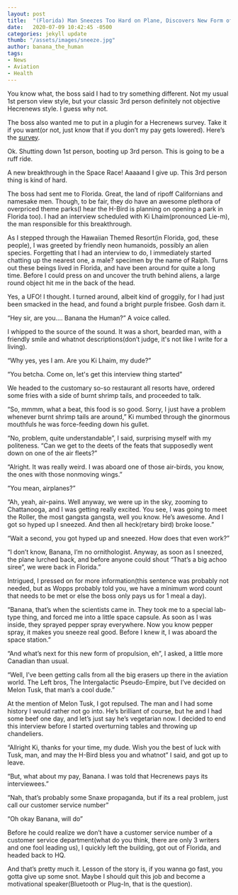 ```yaml
---
layout: post
title:  "(Florida) Man Sneezes Too Hard on Plane, Discovers New Form of Propulsion"
date:   2020-07-09 10:42:45 -0500
categories: jekyll update
thumb: "/assets/images/sneeze.jpg"
author: banana_the_human
tags:
- News
- Aviation
- Health
---
```

You know what, the boss said I had to try something different. Not my usual 1st person view style, but your classic 3rd person definitely not objective Hecrenews style. I guess why not.

The boss also wanted me to put in a plugin for a Hecrenews survey. Take it if you want(or not, just know that if you don’t my pay gets lowered). Here’s the [survey](https://docs.google.com/forms/d/e/1FAIpQLSeqNyv78wKmscTj3j9Hf00FI9UGFT-zjVRnm-uBriXPvCUIFw/viewform?usp=sf_link).

Ok. Shutting down 1st person, booting up 3rd person. This is going to be a ruff ride.

A new breakthrough in the Space Race! Aaaaand I give up. This 3rd person thing is kind of hard.

The boss had sent me to Florida. Great, the land of ripoff Californians and namesake men. Though, to be fair, they do have an awesome plethora of overpriced theme parks(I hear the H-Bird is planning on opening a park in Florida too). I had an interview scheduled with Ki Lhaim(pronounced Lie-m), the man responsible for this breakthrough.

As I stepped through the Hawaiian Themed Resort(in Florida, god, these people), I was greeted by friendly neon humanoids, possibly an alien species. Forgetting that I had an interview to do, I immediately started chatting up the nearest one, a male? specimen by the name of Ralph. Turns out these beings lived in Florida, and have been around for quite a long time. Before I could press on and uncover the truth behind aliens, a large round object hit me in the back of the head.

Yes, a UFO! I thought. I turned around, albeit kind of groggily, for I had just been smacked in the head, and found a bright purple frisbee. Gosh darn it.

“Hey sir, are you.... Banana the Human?” A voice called.

I whipped to the source of the sound. It was a short, bearded man, with a friendly smile and whatnot descriptions(don’t judge, it's not like I write for a living).

“Why yes, yes I am. Are you Ki Lhaim, my dude?”

“You betcha. Come on, let's get this interview thing started”

We headed to the customary so-so restaurant all resorts have, ordered some fries with a side of burnt shrimp tails, and proceeded to talk.

“So, mmmm, what a beat, this food is so good. Sorry, I just have a problem whenever burnt shrimp tails are around,” Ki mumbed through the ginormous mouthfuls he was force-feeding down his gullet.

“No, problem, quite understandable”, I said, surprising myself with my politeness. “Can we get to the deets of the feats that supposedly went down on one of the air fleets?”

“Alright. It was really weird. I was aboard one of those air-birds, you know, the ones with those nonmoving wings.”

“You mean, airplanes?”

“Ah, yeah, air-pains. Well anyway, we were up in the sky, zooming to Chattanooga, and I was getting really excited. You see, I was going to meet the Roller, the most gangsta gangsta, well you know. He’s awesome. And I got so hyped up I sneezed. And then all heck(retary bird) broke loose.”

“Wait a second, you got hyped up and sneezed. How does that even work?”

“I don’t know, Banana, I’m no ornithologist. Anyway, as soon as I sneezed, the plane lurched back, and before anyone could shout “That’s a big achoo siree”, we were back in Florida.”

Intrigued, I pressed on for more information(this sentence was probably not needed, but as Wopps probably told you, we have a minimum word count that needs to be met or else the boss only pays us for 1 meal a day).

“Banana, that’s when the scientists came in. They took me to a special lab-type thing, and forced me into a little space capsule. As soon as I was inside, they sprayed pepper spray everywhere. Now you know pepper spray, it makes you sneeze real good. Before I knew it, I was aboard the space station.”

“And what’s next for this new form of propulsion, eh”, I asked, a little more Canadian than usual.

“Well, I’ve been getting calls from all the big erasers up there in the aviation world. The Left bros, The Intergalactic Pseudo-Empire, but I’ve decided on Melon Tusk, that man’s a cool dude.”

At the mention of Melon Tusk, I got repulsed. The man and I had some history I would rather not go into. He’s brilliant of course, but he and I had some beef one day, and let’s just say he’s vegetarian now. I decided to end this interview before I started overturning tables and throwing up chandeliers.

“Allright Ki, thanks for your time, my dude. Wish you the best of luck with Tusk, man, and may the H-Bird bless you and whatnot” I said, and got up to leave.

“But, what about my pay, Banana. I was told that Hecrenews pays its interviewees.”

“Nah, that’s probably some Snaxe propaganda, but if its a real problem, just call our customer service number”

“Oh okay Banana, will do”

Before he could realize we don’t have a customer service number of a customer service department(what do you think, there are only 3 writers and one fool leading us), I quickly left the building, got out of Florida, and headed back to HQ.

And that’s pretty much it. Lesson of the story is, if you wanna go fast, you gotta give up some snot. Maybe I should quit this job and become a motivational speaker(Bluetooth or Plug-In, that is the question).
